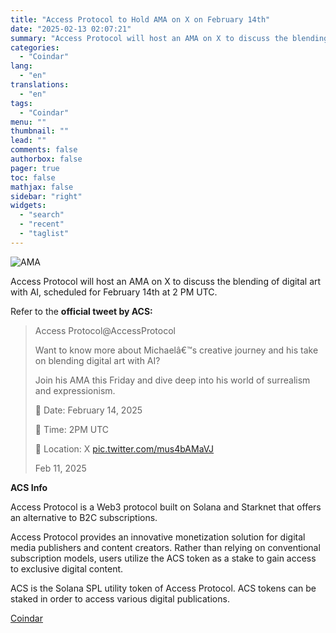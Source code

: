 ```yaml
---
title: "Access Protocol to Hold AMA on X on February 14th"
date: "2025-02-13 02:07:21"
summary: "Access Protocol will host an AMA on X to discuss the blending of digital art with AI, scheduled for February 14th at 2 PM UTC. Refer to the official tweet by ACS: Access Protocol@AccessProtocolWant to know more about Michaelâ€™s creative journey and his take on blending digital art with AI?Join..."
categories:
  - "Coindar"
lang:
  - "en"
translations:
  - "en"
tags:
  - "Coindar"
menu: ""
thumbnail: ""
lead: ""
comments: false
authorbox: false
pager: true
toc: false
mathjax: false
sidebar: "right"
widgets:
  - "search"
  - "recent"
  - "taglist"
---
```


![AMA](https://s3.tradingview.com/news/image/coindar:aea4fecb8094b-11c031c26a8a971c543ee67bfc065860-resized.jpeg)

Access Protocol will host an AMA on X to discuss the blending of digital art with AI, scheduled for February 14th at 2 PM UTC.

Refer to the **official tweet by ACS:**

> Access Protocol@AccessProtocol
> 
> Want to know more about Michaelâ€™s creative journey and his take on blending digital art with AI?
> 
> Join his AMA this Friday and dive deep into his world of surrealism and expressionism.
> 
> 📍 Date: February 14, 2025
> 
> 📍 Time: 2PM UTC
> 
> 📍 Location: X [pic.twitter.com/mus4bAMaVJ](https://t.co/mus4bAMaVJ)
> 
> Feb 11, 2025

**ACS Info**

Access Protocol is a Web3 protocol built on Solana and Starknet that offers an alternative to B2C subscriptions.

Access Protocol provides an innovative monetization solution for digital media publishers and content creators. Rather than relying on conventional subscription models, users utilize the ACS token as a stake to gain access to exclusive digital content.

ACS is the Solana SPL utility token of Access Protocol. ACS tokens can be staked in order to access various digital publications.

[Coindar](https://www.tradingview.com/news/coindar:aea4fecb8094b:0-access-protocol-to-hold-ama-on-x-on-february-14th/)
